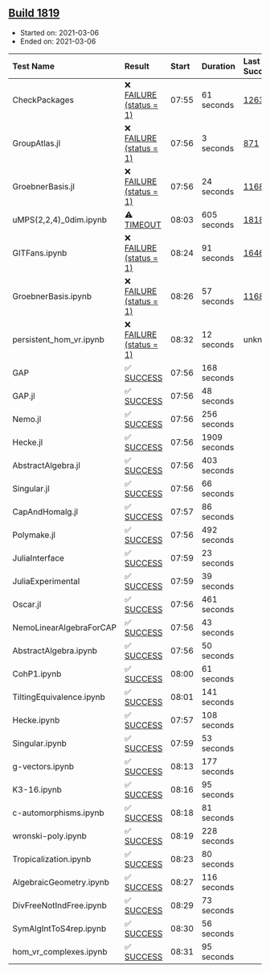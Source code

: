 ## [Build 1819](https://oscarci.mathematik.uni-kl.de/job/oscar-stable/1819/)

* Started on: 2021-03-06
* Ended on: 2021-03-06

| Test Name    | Result | Start | Duration | Last Success | First Failure |
|:-------------|:-------|:------|:---------|:-------------|:--------------|
| CheckPackages | ❌ [FAILURE (status = 1)](https://oscarci.mathematik.uni-kl.de/job/oscar-stable/1819/artifact/logs/build-1819/CheckPackages.log) | 07:55 | 61 seconds | [1263](https://oscarci.mathematik.uni-kl.de/job/oscar-stable/1263/) | [1264](https://oscarci.mathematik.uni-kl.de/job/oscar-stable/1264/) |
| GroupAtlas.jl | ❌ [FAILURE (status = 1)](https://oscarci.mathematik.uni-kl.de/job/oscar-stable/1819/artifact/logs/build-1819/GroupAtlas.jl.log) | 07:56 | 3 seconds | [871](https://oscarci.mathematik.uni-kl.de/job/oscar-stable/871/) | [872](https://oscarci.mathematik.uni-kl.de/job/oscar-stable/872/) |
| GroebnerBasis.jl | ❌ [FAILURE (status = 1)](https://oscarci.mathematik.uni-kl.de/job/oscar-stable/1819/artifact/logs/build-1819/GroebnerBasis.jl.log) | 07:56 | 24 seconds | [1168](https://oscarci.mathematik.uni-kl.de/job/oscar-stable/1168/) | [1169](https://oscarci.mathematik.uni-kl.de/job/oscar-stable/1169/) |
| uMPS(2,2,4)_0dim.ipynb | ⚠ [TIMEOUT](https://oscarci.mathematik.uni-kl.de/job/oscar-stable/1819/artifact/logs/build-1819/uMPS-2-2-4-_0dim.ipynb.log) | 08:03 | 605 seconds | [1818](https://oscarci.mathematik.uni-kl.de/job/oscar-stable/1818/) | [1819](https://oscarci.mathematik.uni-kl.de/job/oscar-stable/1819/) |
| GITFans.ipynb | ❌ [FAILURE (status = 1)](https://oscarci.mathematik.uni-kl.de/job/oscar-stable/1819/artifact/logs/build-1819/GITFans.ipynb.log) | 08:24 | 91 seconds | [1646](https://oscarci.mathematik.uni-kl.de/job/oscar-stable/1646/) | [1647](https://oscarci.mathematik.uni-kl.de/job/oscar-stable/1647/) |
| GroebnerBasis.ipynb | ❌ [FAILURE (status = 1)](https://oscarci.mathematik.uni-kl.de/job/oscar-stable/1819/artifact/logs/build-1819/GroebnerBasis.ipynb.log) | 08:26 | 57 seconds | [1168](https://oscarci.mathematik.uni-kl.de/job/oscar-stable/1168/) | [1169](https://oscarci.mathematik.uni-kl.de/job/oscar-stable/1169/) |
| persistent_hom_vr.ipynb | ❌ [FAILURE (status = 1)](https://oscarci.mathematik.uni-kl.de/job/oscar-stable/1819/artifact/logs/build-1819/persistent_hom_vr.ipynb.log) | 08:32 | 12 seconds | unknown | unknown |
| GAP | ✅ [SUCCESS](https://oscarci.mathematik.uni-kl.de/job/oscar-stable/1819/artifact/logs/build-1819/GAP.log) | 07:56 | 168 seconds |  |  |
| GAP.jl | ✅ [SUCCESS](https://oscarci.mathematik.uni-kl.de/job/oscar-stable/1819/artifact/logs/build-1819/GAP.jl.log) | 07:56 | 48 seconds |  |  |
| Nemo.jl | ✅ [SUCCESS](https://oscarci.mathematik.uni-kl.de/job/oscar-stable/1819/artifact/logs/build-1819/Nemo.jl.log) | 07:56 | 256 seconds |  |  |
| Hecke.jl | ✅ [SUCCESS](https://oscarci.mathematik.uni-kl.de/job/oscar-stable/1819/artifact/logs/build-1819/Hecke.jl.log) | 07:56 | 1909 seconds |  |  |
| AbstractAlgebra.jl | ✅ [SUCCESS](https://oscarci.mathematik.uni-kl.de/job/oscar-stable/1819/artifact/logs/build-1819/AbstractAlgebra.jl.log) | 07:56 | 403 seconds |  |  |
| Singular.jl | ✅ [SUCCESS](https://oscarci.mathematik.uni-kl.de/job/oscar-stable/1819/artifact/logs/build-1819/Singular.jl.log) | 07:56 | 66 seconds |  |  |
| CapAndHomalg.jl | ✅ [SUCCESS](https://oscarci.mathematik.uni-kl.de/job/oscar-stable/1819/artifact/logs/build-1819/CapAndHomalg.jl.log) | 07:57 | 86 seconds |  |  |
| Polymake.jl | ✅ [SUCCESS](https://oscarci.mathematik.uni-kl.de/job/oscar-stable/1819/artifact/logs/build-1819/Polymake.jl.log) | 07:56 | 492 seconds |  |  |
| JuliaInterface | ✅ [SUCCESS](https://oscarci.mathematik.uni-kl.de/job/oscar-stable/1819/artifact/logs/build-1819/JuliaInterface.log) | 07:59 | 23 seconds |  |  |
| JuliaExperimental | ✅ [SUCCESS](https://oscarci.mathematik.uni-kl.de/job/oscar-stable/1819/artifact/logs/build-1819/JuliaExperimental.log) | 07:59 | 39 seconds |  |  |
| Oscar.jl | ✅ [SUCCESS](https://oscarci.mathematik.uni-kl.de/job/oscar-stable/1819/artifact/logs/build-1819/Oscar.jl.log) | 07:56 | 461 seconds |  |  |
| NemoLinearAlgebraForCAP | ✅ [SUCCESS](https://oscarci.mathematik.uni-kl.de/job/oscar-stable/1819/artifact/logs/build-1819/NemoLinearAlgebraForCAP.log) | 07:56 | 43 seconds |  |  |
| AbstractAlgebra.ipynb | ✅ [SUCCESS](https://oscarci.mathematik.uni-kl.de/job/oscar-stable/1819/artifact/logs/build-1819/AbstractAlgebra.ipynb.log) | 07:56 | 50 seconds |  |  |
| CohP1.ipynb | ✅ [SUCCESS](https://oscarci.mathematik.uni-kl.de/job/oscar-stable/1819/artifact/logs/build-1819/CohP1.ipynb.log) | 08:00 | 61 seconds |  |  |
| TiltingEquivalence.ipynb | ✅ [SUCCESS](https://oscarci.mathematik.uni-kl.de/job/oscar-stable/1819/artifact/logs/build-1819/TiltingEquivalence.ipynb.log) | 08:01 | 141 seconds |  |  |
| Hecke.ipynb | ✅ [SUCCESS](https://oscarci.mathematik.uni-kl.de/job/oscar-stable/1819/artifact/logs/build-1819/Hecke.ipynb.log) | 07:57 | 108 seconds |  |  |
| Singular.ipynb | ✅ [SUCCESS](https://oscarci.mathematik.uni-kl.de/job/oscar-stable/1819/artifact/logs/build-1819/Singular.ipynb.log) | 07:59 | 53 seconds |  |  |
| g-vectors.ipynb | ✅ [SUCCESS](https://oscarci.mathematik.uni-kl.de/job/oscar-stable/1819/artifact/logs/build-1819/g-vectors.ipynb.log) | 08:13 | 177 seconds |  |  |
| K3-16.ipynb | ✅ [SUCCESS](https://oscarci.mathematik.uni-kl.de/job/oscar-stable/1819/artifact/logs/build-1819/K3-16.ipynb.log) | 08:16 | 95 seconds |  |  |
| c-automorphisms.ipynb | ✅ [SUCCESS](https://oscarci.mathematik.uni-kl.de/job/oscar-stable/1819/artifact/logs/build-1819/c-automorphisms.ipynb.log) | 08:18 | 81 seconds |  |  |
| wronski-poly.ipynb | ✅ [SUCCESS](https://oscarci.mathematik.uni-kl.de/job/oscar-stable/1819/artifact/logs/build-1819/wronski-poly.ipynb.log) | 08:19 | 228 seconds |  |  |
| Tropicalization.ipynb | ✅ [SUCCESS](https://oscarci.mathematik.uni-kl.de/job/oscar-stable/1819/artifact/logs/build-1819/Tropicalization.ipynb.log) | 08:23 | 80 seconds |  |  |
| AlgebraicGeometry.ipynb | ✅ [SUCCESS](https://oscarci.mathematik.uni-kl.de/job/oscar-stable/1819/artifact/logs/build-1819/AlgebraicGeometry.ipynb.log) | 08:27 | 116 seconds |  |  |
| DivFreeNotIndFree.ipynb | ✅ [SUCCESS](https://oscarci.mathematik.uni-kl.de/job/oscar-stable/1819/artifact/logs/build-1819/DivFreeNotIndFree.ipynb.log) | 08:29 | 73 seconds |  |  |
| SymAlgIntToS4rep.ipynb | ✅ [SUCCESS](https://oscarci.mathematik.uni-kl.de/job/oscar-stable/1819/artifact/logs/build-1819/SymAlgIntToS4rep.ipynb.log) | 08:30 | 56 seconds |  |  |
| hom_vr_complexes.ipynb | ✅ [SUCCESS](https://oscarci.mathematik.uni-kl.de/job/oscar-stable/1819/artifact/logs/build-1819/hom_vr_complexes.ipynb.log) | 08:31 | 95 seconds |  |  |

